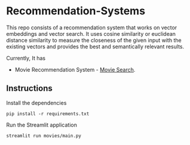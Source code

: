 # Recommendation-Systems

This repo consists of a recommendation system that works on vector embeddings and vector search. It uses cosine similarity or euclidean distance similarity to measure the closeness of the given input with the existing vectors and provides the best and semantically relevant results.

Currently, It has 
- Movie Recommendation System - [Movie Search](https://imdb-movie.streamlit.app/).


## Instructions

Install the dependencies

`pip install -r requirements.txt `

Run the Streamlit application

`streamlit run movies/main.py`
